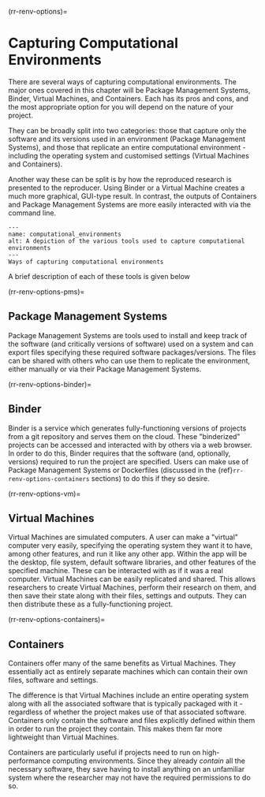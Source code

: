 (rr-renv-options)=
# Capturing Computational Environments

There are several ways of capturing computational environments.
The major ones covered in this chapter will be Package Management Systems, Binder, Virtual Machines, and Containers. 
Each has its pros and cons, and the most appropriate option for you will depend on the nature of your project.

They can be broadly split into two categories: those that capture only the software and its versions used in an environment (Package Management Systems), and those that replicate an entire computational environment - including the operating system and customised settings (Virtual Machines and Containers).

Another way these can be split is by how the reproduced research is presented to the reproducer. 
Using Binder or a Virtual Machine creates a much more graphical, GUI-type result. 
In contrast, the outputs of Containers and Package Management Systems are more easily interacted with via the command line.

```{figure} ../../figures/computational_environments.jpg
---
name: computational_environments
alt: A depiction of the various tools used to capture computational environments
---
Ways of capturing computational environments
```

A brief description of each of these tools is given below


(rr-renv-options-pms)=
## Package Management Systems

Package Management Systems are tools used to install and keep track of the software (and critically versions of software) used on a system and can export files specifying these required software packages/versions.
The files can be shared with others who can use them to replicate the environment, either manually or via their Package Management Systems.


(rr-renv-options-binder)=
## Binder

Binder is a service which generates fully-functioning versions of projects from a git repository and serves them on the cloud. 
These "binderized" projects can be accessed and interacted with by others via a web browser.
In order to do this, Binder requires that the software (and, optionally, versions) required to run the project are specified. 
Users can make use of Package Management Systems or Dockerfiles (discussed in the {ref}`rr-renv-options-containers` sections) to do this if they so desire.


(rr-renv-options-vm)=
## Virtual Machines

Virtual Machines are simulated computers.
A user can make a "virtual" computer very easily, specifying the operating system they want it to have, among other features, and run it like any other app.
Within the app will be the desktop, file system, default software libraries, and other features of the specified machine. 
These can be interacted with as if it was a real computer.
Virtual Machines can be easily replicated and shared. 
This allows researchers to create Virtual Machines, perform their research on them, and then save their state along with their files, settings and outputs.
They can then distribute these as a fully-functioning project.


(rr-renv-options-containers)=
## Containers

Containers offer many of the same benefits as Virtual Machines.
They essentially act as entirely separate machines which can contain their own files, software and settings.

The difference is that Virtual Machines include an entire operating system along with all the associated software that is typically packaged with it - regardless of whether the project makes use of that associated software.
Containers only contain the software and files explicitly defined within them in order to run the project they contain.
This makes them far more lightweight than Virtual Machines.

Containers are particularly useful if projects need to run on high-performance computing environments.
Since they already _contain_ all the necessary software, they save having to install anything on an unfamiliar system where the researcher may not have the required permissions to do so.